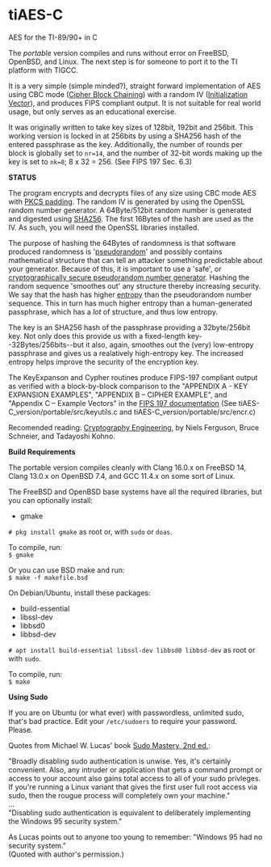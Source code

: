 # tiAES-C
AES for the TI-89/90+ in C  

The _portable_ version compiles and runs without error on FreeBSD, OpenBSD, and Linux. The next step is for someone to port it to the TI platform with TIGCC.  

It is a very simple (simple minded?), straight forward implementation of AES using CBC mode ([Cipher Block Chaining](https://en.wikipedia.org/wiki/Block_cipher_mode_of_operation#Cipher_block_chaining_(CBC))) with a random IV ([Initialization Vector](https://en.wikipedia.org/wiki/Block_cipher_mode_of_operation#Initialization_vector_(IV))), and produces FIPS compliant output. It is not suitable for real world usage, but only serves as an educational exercise.  

It was originally written to take key sizes of 128bit, 192bit and 256bit. This working version is locked in at 256bits by using a SHA256 hash of the entered passphrase as the key. Additionally, the number of rounds per block is globally set to `nr=14`, and the number of 32-bit words making up the key is set to `nk=8`; 8 x 32 = 256. (See FIPS 197 Sec. 6.3)  

__STATUS__  

The program encrypts and decrypts files of any size using CBC mode AES with [PKCS padding](https://www.ibm.com/docs/en/zos/3.1.0?topic=rules-pkcs-padding-method). The random IV is generated by using the OpenSSL random number generator. A 64Byte/512bit random number is generated and digested using [SHA256](https://en.wikipedia.org/wiki/SHA-2). The first 16Bytes of the hash are used as the IV. As such, you will need the OpenSSL libraries installed.   

The purpose of hashing the 64Bytes of randomness is that software produced randomness is '[pseudorandom](https://en.wikipedia.org/wiki/Pseudorandomness)' and possibly contains mathematical structure that can tell an attacker something predictable about your generator. Because of this, it is important to use a 'safe', or [cryptographically secure pseudorandom number generator](https://en.wikipedia.org/wiki/Cryptographically_secure_pseudorandom_number_generator). Hashing the random sequence 'smoothes out' any structure thereby increasing security. We say that the hash has higher [entropy](https://en.wikipedia.org/wiki/Entropy_(information_theory)#Limitations_of_entropy_in_cryptography) than the pseudorandom number sequence. This in turn has much higher entropy than a human-generated passphrase, which has a _lot_ of structure, and thus low entropy.  

The key is an SHA256 hash of the passphrase providing a 32byte/256bit key. Not only does this provide us with a fixed-length key--32Bytes/256bits--but it also, again, smoothes out the (very) low-entropy passphrase and gives us a realatively high-entropy key. The increased entropy helps improve the security of the encryption key.  

The KeyExpanson and Cypher routines produce FIPS-197 compliant output as verified with a block-by-block comparison to the "APPENDIX A - KEY EXPANSION EXAMPLES", "APPENDIX B – CIPHER EXAMPLE", and "Appendix C – Example Vectors"  in the [FIPS 197 documentation](https://csrc.nist.gov/files/pubs/fips/197/final/docs/fips-197.pdf)  (See tiAES-C_version/portable/src/keyutils.c and tiAES-C_version/portable/src/encr.c)  

Recomended reading: [Cryptography Engineering](https://www.schneier.com/books/cryptography-engineering/), by Niels Ferguson, Bruce Schneier, and Tadayoshi Kohno.

__Build Requirements__  

The portable version compiles cleanly with Clang 16.0.x on FreeBSD 14, Clang 13.0.x on OpenBSD 7.4, and GCC 11.4.x on some sort of Linux.  

The FreeBSD and OpenBSD base systems have all the required libraries, but you can optionally  install:  
+ gmake  

`# pkg install gmake` as root or, with `sudo` or `doas`.  

To compile, run:  
`$ gmake`  

Or you can use BSD make and run:  
`$ make -f makefile.bsd`  

On Debian/Ubuntu, install these packages:  
+ build-essential 
+ libssl-dev
+ libbsd0
+ libbsd-dev  

`# apt install build-essential libssl-dev libbsd0 libbsd-dev` as root or with `sudo`.  

To compile, run:  
`$ make`  

__Using Sudo__  

If you are on Ubuntu (or what ever) with passwordless, unlimited sudo, that's bad practice. Edit your `/etc/sudoers` to require your password. Please.  
  
Quotes from Michael W. Lucas' book [Sudo Mastery, 2nd ed.](https://mwl.io/nonfiction/tools#sudo2):  

  "Broadly disabling sudo authentication is unwise. Yes, it's certainly convenient. Also, any intruder or application that gets a command prompt or access to your account also gains total access to all of your sudo privleges. If you're running a Linux variant that gives the first user full root access via sudo, then the rougue process will completely own your machine."  
...  
"Disabling sudo authentication is equivalent to deliberately implementing the Windows 95 security system."  

As Lucas points out to anyone too young to remember: "Windows 95 had no security system."  
(Quoted with author's permission.)  

